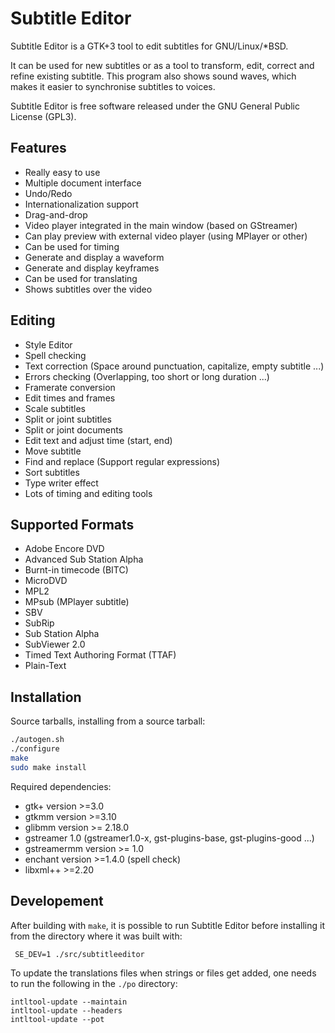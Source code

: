 Subtitle Editor
===============

Subtitle Editor is a GTK+3 tool to edit subtitles for GNU/Linux/*BSD.

It can be used for new subtitles or as a tool to transform, edit,
correct and refine existing subtitle. This program also shows sound
waves, which makes it easier to synchronise subtitles to voices.

Subtitle Editor is free software released under the GNU General Public
License (GPL3).

## Features

* Really easy to use
* Multiple document interface
* Undo/Redo
* Internationalization support
* Drag-and-drop
* Video player integrated in the main window (based on GStreamer)
* Can play preview with external video player (using MPlayer or other)
* Can be used for timing
* Generate and display a waveform
* Generate and display keyframes
* Can be used for translating
* Shows subtitles over the video

## Editing

* Style Editor
* Spell checking
* Text correction (Space around punctuation, capitalize, empty subtitle ...)
* Errors checking (Overlapping, too short or long duration ...)
* Framerate conversion
* Edit times and frames
* Scale subtitles
* Split or joint subtitles
* Split or joint documents
* Edit text and adjust time (start, end)
* Move subtitle
* Find and replace (Support regular expressions)
* Sort subtitles
* Type writer effect
* Lots of timing and editing tools

## Supported Formats

* Adobe Encore DVD
* Advanced Sub Station Alpha
* Burnt-in timecode (BITC)
* MicroDVD
* MPL2
* MPsub (MPlayer subtitle)
* SBV
* SubRip
* Sub Station Alpha
* SubViewer 2.0
* Timed Text Authoring Format (TTAF)
* Plain-Text

## Installation

Source tarballs, installing from a source tarball:

```bash
./autogen.sh
./configure
make
sudo make install
```

Required dependencies:

* gtk+ version >=3.0
* gtkmm version >=3.10
* glibmm version >= 2.18.0
* gstreamer 1.0 (gstreamer1.0-x, gst-plugins-base, gst-plugins-good ...)
* gstreamermm version >= 1.0
* enchant version >=1.4.0 (spell check)
* libxml++ >=2.20

## Developement
After building with `make`, it is possible to run Subtitle Editor before installing it from the directory where it was built with:
```
 SE_DEV=1 ./src/subtitleeditor
```
To update the translations files when strings or files get added, one needs to run the following in the `./po` directory:
```
intltool-update --maintain
intltool-update --headers     
intltool-update --pot
```
